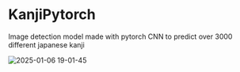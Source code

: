 # KanjiPytorch
Image detection model made with pytorch CNN to predict over 3000 different japanese kanji

![2025-01-06 19-01-45](https://github.com/user-attachments/assets/88f0f9aa-4d0e-4a39-b4df-94822cb46cf9)
